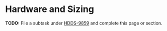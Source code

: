 # Hardware and Sizing

**TODO:** File a subtask under [HDDS-9859](https://issues.apache.org/jira/browse/HDDS-9859) and complete this page or section.
